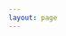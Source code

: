 ```yaml
---
layout: page
---
```

<script setup>
import {
  VPTeamPage,
  VPTeamPageTitle,
  VPTeamMembers
} from 'vitepress/theme'

const members = [
  {
    avatar: '/contributors/avi.jpeg',
    name: 'avilliai',
    title: 'Creator',
    links: [
      { icon: 'github', link: 'https://github.com/avilliai' },
      { icon: 'linkedin', link: 'https://avilliai.github.io/' }
    ]
  },
    {
    avatar: '/contributors/lux.png',
    name: 'LUX-QAQ',
    title: 'Contributors',
    links: [
      { icon: 'github', link: 'https://github.com/lux-QAQ' },
      { icon: 'linkedin', link: 'https://luxmix.top/' }
    ]
  },
  {
    avatar: '/contributors/reiyutsuki.jpeg',
    name: 'reiyutsuki',
    title: 'Contributors',
    links: [
      { icon: 'github', link: 'https://github.com/reiyutsuki' }
    ]
  },
    {
    avatar: '/contributors/ColdWindScholar.jpeg',
    name: 'ColdWindScholar',
    title: 'Contributors',
    links: [
      { icon: 'github', link: 'https://github.com/ColdWindScholar' }
    ]
  },
  {
    avatar: '/contributors/man-shuo.jpeg',
    name: 'man-shuo',
    title: 'Contributors',
    links: [
      { icon: 'github', link: 'https://github.com/man-shuo' },
      { icon: 'linkedin', link: 'http://www.manshuo.ink/' }
    ]
  },
    {
    avatar: '/contributors/Creeper.jpeg',
    name: 'Creeper',
    title: 'Contributors',
    links: [
      { icon: 'github', link: 'https://github.com/Creeper666' }
    ]
  },
        {
    avatar: '/contributors/LittlebearHat.jpeg',
    name: 'LittlebearHat',
    title: 'Contributors',
    links: [
      { icon: 'github', link: 'https://github.com/LittlebearHat' }
    ]
  },
]
</script>

<VPTeamPage>
  <VPTeamPageTitle>
    <template #title>
      Contributors
    </template>
    <template #lead>
      Manyana 项目向以下开发者致谢。🎉
    </template>
  </VPTeamPageTitle>
  <VPTeamMembers
    :members="members"
  />
</VPTeamPage>


